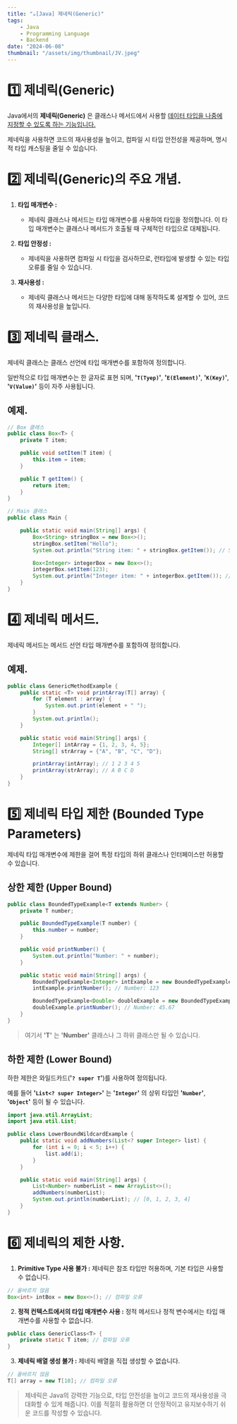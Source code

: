 ```yaml
---
title: "☕️[Java] 제네릭(Generic)"
tags:
    - Java
    - Programming Language
    - Backend
date: "2024-06-08"
thumbnail: "/assets/img/thumbnail/JV.jpeg"
---
```


# 1️⃣ 제네릭(Generic)

Java에서의 **제네릭(Generic)** 은 클래스나 메서드에서 사용할 <u>데이터 타입을 나중에 지정할 수 있도록 하는 기능입니다.</u>

제네릭을 사용하면 코드의 재사용성을 높이고, 컴파일 시 타입 안전성을 제공하며, 명시적 타입 캐스팅을 줄일 수 있습니다.

# 2️⃣ 제네릭(Generic)의 주요 개념.

1. **타입 매개변수 :**
    - 제네릭 클래스나 메서드는 타입 매개변수를 사용하여 타입을 정의합니다. 이 타입 매개변수는 클래스나 메서드가 호출될 때 구체적인 타입으로 대체됩니다.

2. **타입 안정성 :**
    - 제네릭을 사용하면 컴파일 시 타입을 검사하므로, 런타입에 발생할 수 있는 타입 오류를 줄일 수 있습니다.

3. **재사용성 :**
    - 제네릭 클래스나 메서드는 다양한 타입에 대해 동작하도록 설계할 수 있어, 코드의 재사용성을 높입니다.

# 3️⃣ 제네릭 클래스.

제네릭 클래스는 클래스 선언에 타입 매개변수를 포함하여 정의합니다.

일반적으로 타입 매개변수는 한 글자로 표현 되며, **'`T(Tyep)`'**, **'`E(Element)`'**, **'`K(Key)`'**, **'`V(Value)`'** 등이 자주 사용됩니다.

## 예제.

```java
// Box 클래스
public class Box<T> {
	private T item;

	public void setItem(T item) {
		this.item = item;
	}

	public T getItem() {
		return item;
	}
}

// Main 클래스
public class Main {

	public static void main(String[] args) {
		Box<String> stringBox = new Box<>();
		stringBox.setItem("Hello");
		System.out.println("String item: " + stringBox.getItem()); // String item: Hello

		Box<Integer> integerBox = new Box<>();
		integerBox.setItem(123);
		System.out.println("Integer item: " + integerBox.getItem()); // Integer item: 123
	}
}
```

# 4️⃣ 제네릭 메서드.

제네릭 메서드는 메서드 선언 타입 매개변수를 포함하여 정의합니다.

## 예제.

```java
public class GenericMethodExample {
	public static <T> void printArray(T[] array) {
		for (T element : array) {
			System.out.print(element + " ");
		}
		System.out.println();
	}

	public static void main(String[] args) {
		Integer[] intArray = {1, 2, 3, 4, 5};
		String[] strArray = {"A", "B", "C", "D"};

		printArray(intArray); // 1 2 3 4 5 
		printArray(strArray); // A B C D 
	}
}
```

# 5️⃣ 제네릭 타입 제한 (Bounded Type Parameters)

제네릭 타입 매개변수에 제한을 걸어 특정 타입의 하위 클래스나 인터페이스만 허용할 수 있습니다.

## 상한 제한 (Upper Bound)

```java
public class BoundedTypeExample<T extends Number> {
	private T number;

	public BoundedTypeExample(T number) {
		this.number = number;
	}

	public void printNumber() {
		System.out.println("Number: " + number);
	}

	public static void main(String[] args) {
		BoundedTypeExample<Integer> intExample = new BoundedTypeExample<>(123);
		intExample.printNumber(); // Number: 123

		BoundedTypeExample<Double> doubleExample = new BoundedTypeExample<>(45.67);
		doubleExample.printNumber(); // Number: 45.67
	}
}
```

> 여기서 **'T'** 는 **'Number'** 클래스나 그 하위 클래스만 될 수 있습니다.

## 하한 제한 (Lower Bound)

하한 제한은 와일드카드(**'`? super T`'**)를 사용하여 정의됩니다.

예를 들어 **'`List<? super Integer>`'** 는 **'`Integer`'** 의 상위 타입인 **'`Number`'**, **'`Object`'** 등이 될 수 있습니다.

```java
import java.util.ArrayList;
import java.util.List;

public class LowerBoundWildcardExample {
	public static void addNumbers(List<? super Integer> list) {
		for (int i = 0; i < 5; i++) {
			list.add(i);
		}
	}

	public static void main(String[] args) {
		List<Number> numberList = new ArrayList<>();
		addNumbers(numberList);
		System.out.println(numberList); // [0, 1, 2, 3, 4]
	}
}
```

# 6️⃣ 제네릭의 제한 사항.

1. **Primitive Type 사용 불가 :** 제네릭은 참조 타입만 허용하며, 기본 타입은 사용할 수 없습니다.

```java
// 올바르지 않음
Box<int> intBox = new Box<>(); // 컴파일 오류
```

2. **정적 컨텍스트에서의 타입 매개변수 사용 :** 정적 메서드나 정적 변수에서는 타입 매개변수를 사용할 수 없습니다.

```java
public class GenericClass<T> {
    private static T item; // 컴파일 오류
}
```

3. **제네릭 배열 생성 불가 :** 제네릭 배열을 직접 생성할 수 없습니다.

```java
// 올바르지 않음
T[] array = new T[10]; // 컴파일 오류
```

> 제네릭은 Java의 강력한 기능으로, 타입 안전성을 높이고 코드의 재사용성을 극대화할 수 있게 해줍니다.
> 이를 적절히 활용하면 더 안정적이고 유지보수하기 쉬운 코드를 작성할 수 있습니다.
